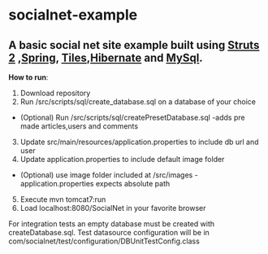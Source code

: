 # socialnet-example

## A basic social net site example built using [Struts 2](http://struts.apache.org/) ,[Spring](https://spring.io/), [Tiles](https://tiles.apache.org/),[Hibernate](http://hibernate.org/) and [MySql](http://www.mysql.com/).
 
 
 
 **How to run**:
  1. Download repository
  2. Run /src/scripts/sql/create_database.sql on a database of your choice
   * (Optional) Run /src/scripts/sql/createPresetDatabase.sql -adds pre made articles,users and comments
  3. Update src/main/resources/application.properties to include db url and user 
  4. Update application.properties to include default image folder
   * (Optional) use image folder included at /src/images - application.properties expects absolute path
  5. Execute mvn tomcat7:run
  6. Load localhost:8080/SocialNet in your favorite browser
  
 For integration tests an empty database must be created with createDatabase.sql.
 Test datasource configuration will be in com/socialnet/test/configuration/DBUnitTestConfig.class   
  
